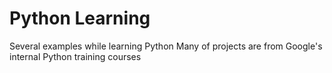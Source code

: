# Python Learning
Several examples while learning Python
Many of projects are from Google's internal Python training courses
